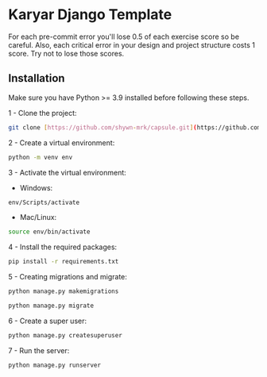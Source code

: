 # Karyar Django Template

For each pre-commit error you'll lose 0.5 of each exercise score so be careful. Also, each critical error in your design and project structure costs 1 score.
Try not to lose those scores.

## Installation
Make sure you have Python >= 3.9 installed before following these steps.

1 - Clone the project:

```bash
git clone [https://github.com/shywn-mrk/capsule.git](https://github.com/shywn-mrk/karyar-django-template.git)
```

2 - Create a virtual environment:

```bash
python -m venv env
```

3 - Activate the virtual environment:

- Windows:

```bash
env/Scripts/activate
```

- Mac/Linux:

```bash
source env/bin/activate
```

4 - Install the required packages:

```bash
pip install -r requirements.txt
```

5 - Creating migrations and migrate:

```bash
python manage.py makemigrations

python manage.py migrate
```

6 - Create a super user:

```bash
python manage.py createsuperuser
```

7 - Run the server:

```bash
python manage.py runserver
```
